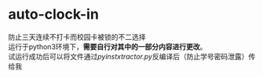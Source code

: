 # auto-clock-in
防止三天连续不打卡而校园卡被锁的不二选择  
运行于python3环境下，**需要自行对其中的一部分内容进行更改**。  
试运行成功后可以将文件通过*pyinstxtractor.py*反编译后（防止学号密码泄露）传给我
